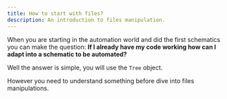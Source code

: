 ```yaml
---
title: How to start with files?
description: An introduction to files manipulation.
---
```

When you are starting in the automation world and did the first schematics you can make the question:
**If I already have my code working how can I adapt into a schematic to be automated?**

Well the answer is simple, you will use the `Tree` object.

However you need to understand something before dive into files manipulations.
